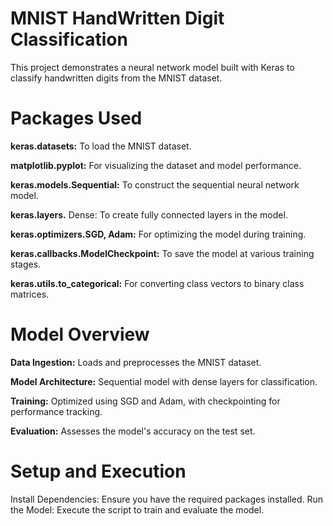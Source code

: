 # MNIST HandWritten Digit Classification
This project demonstrates a neural network model built with Keras to classify handwritten digits from the MNIST dataset.

# Packages Used
**keras.datasets:** To load the MNIST dataset.

**matplotlib.pyplot:** For visualizing the dataset and model performance.

**keras.models.Sequential:** To construct the sequential neural network model.

**keras.layers.** Dense: To create fully connected layers in the model.

**keras.optimizers.SGD, Adam:** For optimizing the model during training.

**keras.callbacks.ModelCheckpoint:** To save the model at various training stages.

**keras.utils.to_categorical:**  For converting class vectors to binary class matrices.
# Model Overview
**Data Ingestion:** Loads and preprocesses the MNIST dataset.

**Model Architecture:** Sequential model with dense layers for classification.

**Training:** Optimized using SGD and Adam, with checkpointing for performance tracking.

**Evaluation:** Assesses the model's accuracy on the test set.
# Setup and Execution
Install Dependencies: Ensure you have the required packages installed.
Run the Model: Execute the script to train and evaluate the model.
